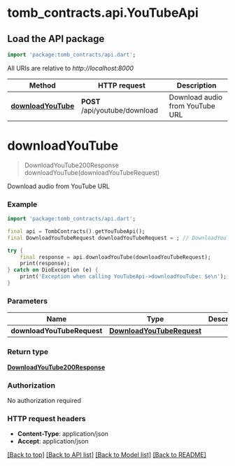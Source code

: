 # tomb_contracts.api.YouTubeApi

## Load the API package
```dart
import 'package:tomb_contracts/api.dart';
```

All URIs are relative to *http://localhost:8000*

Method | HTTP request | Description
------------- | ------------- | -------------
[**downloadYouTube**](YouTubeApi.md#downloadyoutube) | **POST** /api/youtube/download | Download audio from YouTube URL


# **downloadYouTube**
> DownloadYouTube200Response downloadYouTube(downloadYouTubeRequest)

Download audio from YouTube URL

### Example
```dart
import 'package:tomb_contracts/api.dart';

final api = TombContracts().getYouTubeApi();
final DownloadYouTubeRequest downloadYouTubeRequest = ; // DownloadYouTubeRequest | 

try {
    final response = api.downloadYouTube(downloadYouTubeRequest);
    print(response);
} catch on DioException (e) {
    print('Exception when calling YouTubeApi->downloadYouTube: $e\n');
}
```

### Parameters

Name | Type | Description  | Notes
------------- | ------------- | ------------- | -------------
 **downloadYouTubeRequest** | [**DownloadYouTubeRequest**](DownloadYouTubeRequest.md)|  | 

### Return type

[**DownloadYouTube200Response**](DownloadYouTube200Response.md)

### Authorization

No authorization required

### HTTP request headers

 - **Content-Type**: application/json
 - **Accept**: application/json

[[Back to top]](#) [[Back to API list]](../README.md#documentation-for-api-endpoints) [[Back to Model list]](../README.md#documentation-for-models) [[Back to README]](../README.md)

